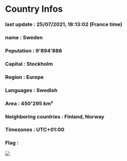 # Country  Infos
### last update : 25/07/2021, 18:13:02 (France time)

### name : Sweden
### Population : 9'894'888
### Capital : Stockholm
### Region : Europe
### Languages : Swedish
### Area : 450'295 km²
### Neighboring countries : Finland, Norway
### Timezones : UTC+01:00

### Flag :
![](https://restcountries.eu/data/swe.svg)